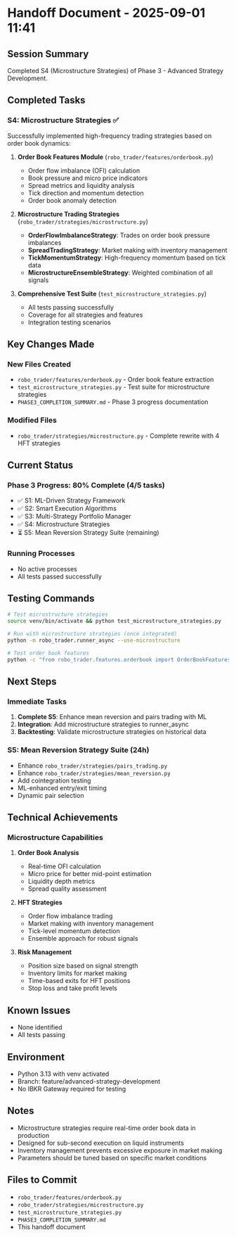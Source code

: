 # Handoff Document - 2025-09-01 11:41

## Session Summary
Completed S4 (Microstructure Strategies) of Phase 3 - Advanced Strategy Development.

## Completed Tasks

### S4: Microstructure Strategies ✅
Successfully implemented high-frequency trading strategies based on order book dynamics:

1. **Order Book Features Module** (`robo_trader/features/orderbook.py`)
   - Order flow imbalance (OFI) calculation
   - Book pressure and micro price indicators
   - Spread metrics and liquidity analysis
   - Tick direction and momentum detection
   - Order book anomaly detection

2. **Microstructure Trading Strategies** (`robo_trader/strategies/microstructure.py`)
   - **OrderFlowImbalanceStrategy**: Trades on order book pressure imbalances
   - **SpreadTradingStrategy**: Market making with inventory management
   - **TickMomentumStrategy**: High-frequency momentum based on tick data
   - **MicrostructureEnsembleStrategy**: Weighted combination of all signals

3. **Comprehensive Test Suite** (`test_microstructure_strategies.py`)
   - All tests passing successfully
   - Coverage for all strategies and features
   - Integration testing scenarios

## Key Changes Made

### New Files Created
- `robo_trader/features/orderbook.py` - Order book feature extraction
- `test_microstructure_strategies.py` - Test suite for microstructure strategies
- `PHASE3_COMPLETION_SUMMARY.md` - Phase 3 progress documentation

### Modified Files
- `robo_trader/strategies/microstructure.py` - Complete rewrite with 4 HFT strategies

## Current Status

### Phase 3 Progress: 80% Complete (4/5 tasks)
- ✅ S1: ML-Driven Strategy Framework
- ✅ S2: Smart Execution Algorithms
- ✅ S3: Multi-Strategy Portfolio Manager
- ✅ S4: Microstructure Strategies
- ⏳ S5: Mean Reversion Strategy Suite (remaining)

### Running Processes
- No active processes
- All tests passed successfully

## Testing Commands

```bash
# Test microstructure strategies
source venv/bin/activate && python test_microstructure_strategies.py

# Run with microstructure strategies (once integrated)
python -m robo_trader.runner_async --use-microstructure

# Test order book features
python -c "from robo_trader.features.orderbook import OrderBookFeatures; print('OrderBook features working')"
```

## Next Steps

### Immediate Tasks
1. **Complete S5**: Enhance mean reversion and pairs trading with ML
2. **Integration**: Add microstructure strategies to runner_async
3. **Backtesting**: Validate microstructure strategies on historical data

### S5: Mean Reversion Strategy Suite (24h)
- Enhance `robo_trader/strategies/pairs_trading.py`
- Enhance `robo_trader/strategies/mean_reversion.py`
- Add cointegration testing
- ML-enhanced entry/exit timing
- Dynamic pair selection

## Technical Achievements

### Microstructure Capabilities
1. **Order Book Analysis**
   - Real-time OFI calculation
   - Micro price for better mid-point estimation
   - Liquidity depth metrics
   - Spread quality assessment

2. **HFT Strategies**
   - Order flow imbalance trading
   - Market making with inventory management
   - Tick-level momentum detection
   - Ensemble approach for robust signals

3. **Risk Management**
   - Position size based on signal strength
   - Inventory limits for market making
   - Time-based exits for HFT positions
   - Stop loss and take profit levels

## Known Issues
- None identified
- All tests passing

## Environment
- Python 3.13 with venv activated
- Branch: feature/advanced-strategy-development
- No IBKR Gateway required for testing

## Notes
- Microstructure strategies require real-time order book data in production
- Designed for sub-second execution on liquid instruments
- Inventory management prevents excessive exposure in market making
- Parameters should be tuned based on specific market conditions

## Files to Commit
- `robo_trader/features/orderbook.py`
- `robo_trader/strategies/microstructure.py`
- `test_microstructure_strategies.py`
- `PHASE3_COMPLETION_SUMMARY.md`
- This handoff document